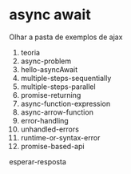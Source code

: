 # async await

Olhar a pasta de exemplos de ajax

1. teoria
1. async-problem
1. hello-asyncAwait
1. multiple-steps-sequentially
1. multiple-steps-parallel
1. promise-returning
1. async-function-expression
1. async-arrow-function
1. error-handling
1. unhandled-errors
1. runtime-or-syntax-error
1. promise-based-api



esperar-resposta